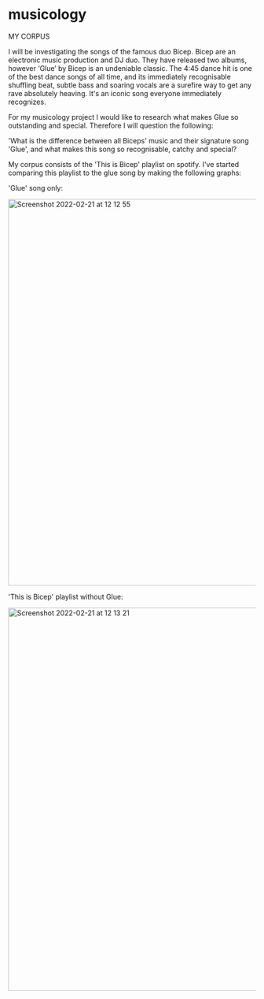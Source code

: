 # musicology

MY CORPUS 

I will be investigating the songs of the famous duo Bicep. Bicep are an electronic music production and DJ duo. They have released two albums, however ‘Glue’ by Bicep is an undeniable classic. The 4:45 dance hit is one of the best dance songs of all time, and its immediately recognisable shuffling beat, subtle bass and soaring vocals are a surefire way to get any rave absolutely heaving. It's an iconic song everyone immediately recognizes. 

For my musicology project I would like to research what makes Glue so outstanding and special. Therefore I will question the following:

'What is the difference between all Biceps' music and their signature song 'Glue', and what makes this song so recognisable, catchy and special? 

My corpus consists of the 'This is Bicep' playlist on spotify. I've started comparing this playlist to the glue song by making the following graphs: 


'Glue' song only:

<img width="785" alt="Screenshot 2022-02-21 at 12 12 55" src="https://user-images.githubusercontent.com/59538643/154944387-7112bd66-1ae6-41d8-ab63-767b7f594685.png">

'This is Bicep' playlist without Glue:

<img width="778" alt="Screenshot 2022-02-21 at 12 13 21" src="https://user-images.githubusercontent.com/59538643/154944449-2345d848-c112-465c-ba11-89ea3f58fa07.png">
